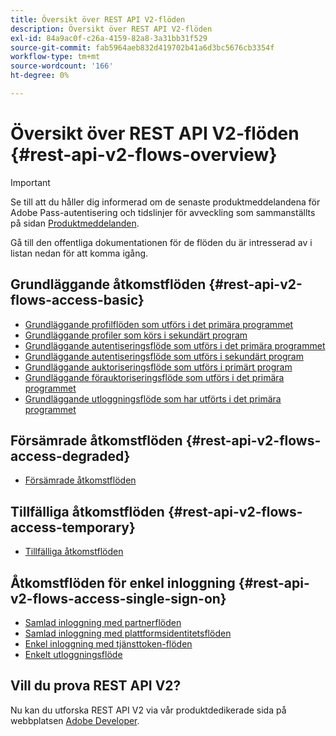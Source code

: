 ```yaml
---
title: Översikt över REST API V2-flöden
description: Översikt över REST API V2-flöden
exl-id: 84a9ac0f-c26a-4159-82a8-3a31bb31f529
source-git-commit: fab5964aeb832d419702b41a6d3bc5676cb3354f
workflow-type: tm+mt
source-wordcount: '166'
ht-degree: 0%

---
```


# Översikt över REST API V2-flöden {#rest-api-v2-flows-overview}

>[!IMPORTANT]
>
> Se till att du håller dig informerad om de senaste produktmeddelandena för Adobe Pass-autentisering och tidslinjer för avveckling som sammanställts på sidan [Produktmeddelanden](/help/authentication/product-announcements.md).

Gå till den offentliga dokumentationen för de flöden du är intresserad av i listan nedan för att komma igång.

## Grundläggande åtkomstflöden {#rest-api-v2-flows-access-basic}

* [Grundläggande profilflöden som utförs i det primära programmet](basic-access-flows/rest-api-v2-basic-profiles-primary-application-flow.md)
* [Grundläggande profiler som körs i sekundärt program](basic-access-flows/rest-api-v2-basic-profiles-secondary-application-flow.md)
* [Grundläggande autentiseringsflöde som utförs i det primära programmet](basic-access-flows/rest-api-v2-basic-authentication-primary-application-flow.md)
* [Grundläggande autentiseringsflöde som utförs i sekundärt program](basic-access-flows/rest-api-v2-basic-authentication-secondary-application-flow.md)
* [Grundläggande auktoriseringsflöde som utförs i primärt program](basic-access-flows/rest-api-v2-basic-authorization-primary-application-flow.md)
* [Grundläggande förauktoriseringsflöde som utförs i det primära programmet](basic-access-flows/rest-api-v2-basic-preauthorization-primary-application-flow.md)
* [Grundläggande utloggningsflöde som har utförts i det primära programmet](basic-access-flows/rest-api-v2-basic-logout-primary-application-flow.md)

## Försämrade åtkomstflöden {#rest-api-v2-flows-access-degraded}

* [Försämrade åtkomstflöden](degraded-access-flows/rest-api-v2-access-degraded-flows.md)

## Tillfälliga åtkomstflöden {#rest-api-v2-flows-access-temporary}

* [Tillfälliga åtkomstflöden](temporary-access-flows/rest-api-v2-access-temporary-flows.md)

## Åtkomstflöden för enkel inloggning {#rest-api-v2-flows-access-single-sign-on}

* [Samlad inloggning med partnerflöden](single-sign-on-access-flows/rest-api-v2-single-sign-on-partner-flows.md)
* [Samlad inloggning med plattformsidentitetsflöden](single-sign-on-access-flows/rest-api-v2-single-sign-on-platform-identity-flows.md)
* [Enkel inloggning med tjänsttoken-flöden](single-sign-on-access-flows/rest-api-v2-single-sign-on-service-token-flows.md)
* [Enkelt utloggningsflöde](single-sign-on-access-flows/rest-api-v2-single-sign-on-logout-flow.md)

## Vill du prova REST API V2?

Nu kan du utforska REST API V2 via vår produktdedikerade sida på webbplatsen [Adobe Developer](https://developer.adobe.com/adobe-pass/).
